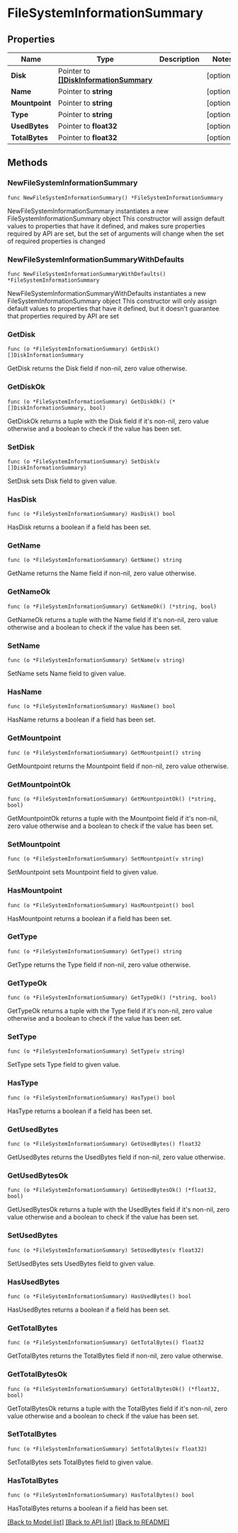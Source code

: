# FileSystemInformationSummary

## Properties

Name | Type | Description | Notes
------------ | ------------- | ------------- | -------------
**Disk** | Pointer to [**[]DiskInformationSummary**](DiskInformationSummary.md) |  | [optional] 
**Name** | Pointer to **string** |  | [optional] 
**Mountpoint** | Pointer to **string** |  | [optional] 
**Type** | Pointer to **string** |  | [optional] 
**UsedBytes** | Pointer to **float32** |  | [optional] 
**TotalBytes** | Pointer to **float32** |  | [optional] 

## Methods

### NewFileSystemInformationSummary

`func NewFileSystemInformationSummary() *FileSystemInformationSummary`

NewFileSystemInformationSummary instantiates a new FileSystemInformationSummary object
This constructor will assign default values to properties that have it defined,
and makes sure properties required by API are set, but the set of arguments
will change when the set of required properties is changed

### NewFileSystemInformationSummaryWithDefaults

`func NewFileSystemInformationSummaryWithDefaults() *FileSystemInformationSummary`

NewFileSystemInformationSummaryWithDefaults instantiates a new FileSystemInformationSummary object
This constructor will only assign default values to properties that have it defined,
but it doesn't guarantee that properties required by API are set

### GetDisk

`func (o *FileSystemInformationSummary) GetDisk() []DiskInformationSummary`

GetDisk returns the Disk field if non-nil, zero value otherwise.

### GetDiskOk

`func (o *FileSystemInformationSummary) GetDiskOk() (*[]DiskInformationSummary, bool)`

GetDiskOk returns a tuple with the Disk field if it's non-nil, zero value otherwise
and a boolean to check if the value has been set.

### SetDisk

`func (o *FileSystemInformationSummary) SetDisk(v []DiskInformationSummary)`

SetDisk sets Disk field to given value.

### HasDisk

`func (o *FileSystemInformationSummary) HasDisk() bool`

HasDisk returns a boolean if a field has been set.

### GetName

`func (o *FileSystemInformationSummary) GetName() string`

GetName returns the Name field if non-nil, zero value otherwise.

### GetNameOk

`func (o *FileSystemInformationSummary) GetNameOk() (*string, bool)`

GetNameOk returns a tuple with the Name field if it's non-nil, zero value otherwise
and a boolean to check if the value has been set.

### SetName

`func (o *FileSystemInformationSummary) SetName(v string)`

SetName sets Name field to given value.

### HasName

`func (o *FileSystemInformationSummary) HasName() bool`

HasName returns a boolean if a field has been set.

### GetMountpoint

`func (o *FileSystemInformationSummary) GetMountpoint() string`

GetMountpoint returns the Mountpoint field if non-nil, zero value otherwise.

### GetMountpointOk

`func (o *FileSystemInformationSummary) GetMountpointOk() (*string, bool)`

GetMountpointOk returns a tuple with the Mountpoint field if it's non-nil, zero value otherwise
and a boolean to check if the value has been set.

### SetMountpoint

`func (o *FileSystemInformationSummary) SetMountpoint(v string)`

SetMountpoint sets Mountpoint field to given value.

### HasMountpoint

`func (o *FileSystemInformationSummary) HasMountpoint() bool`

HasMountpoint returns a boolean if a field has been set.

### GetType

`func (o *FileSystemInformationSummary) GetType() string`

GetType returns the Type field if non-nil, zero value otherwise.

### GetTypeOk

`func (o *FileSystemInformationSummary) GetTypeOk() (*string, bool)`

GetTypeOk returns a tuple with the Type field if it's non-nil, zero value otherwise
and a boolean to check if the value has been set.

### SetType

`func (o *FileSystemInformationSummary) SetType(v string)`

SetType sets Type field to given value.

### HasType

`func (o *FileSystemInformationSummary) HasType() bool`

HasType returns a boolean if a field has been set.

### GetUsedBytes

`func (o *FileSystemInformationSummary) GetUsedBytes() float32`

GetUsedBytes returns the UsedBytes field if non-nil, zero value otherwise.

### GetUsedBytesOk

`func (o *FileSystemInformationSummary) GetUsedBytesOk() (*float32, bool)`

GetUsedBytesOk returns a tuple with the UsedBytes field if it's non-nil, zero value otherwise
and a boolean to check if the value has been set.

### SetUsedBytes

`func (o *FileSystemInformationSummary) SetUsedBytes(v float32)`

SetUsedBytes sets UsedBytes field to given value.

### HasUsedBytes

`func (o *FileSystemInformationSummary) HasUsedBytes() bool`

HasUsedBytes returns a boolean if a field has been set.

### GetTotalBytes

`func (o *FileSystemInformationSummary) GetTotalBytes() float32`

GetTotalBytes returns the TotalBytes field if non-nil, zero value otherwise.

### GetTotalBytesOk

`func (o *FileSystemInformationSummary) GetTotalBytesOk() (*float32, bool)`

GetTotalBytesOk returns a tuple with the TotalBytes field if it's non-nil, zero value otherwise
and a boolean to check if the value has been set.

### SetTotalBytes

`func (o *FileSystemInformationSummary) SetTotalBytes(v float32)`

SetTotalBytes sets TotalBytes field to given value.

### HasTotalBytes

`func (o *FileSystemInformationSummary) HasTotalBytes() bool`

HasTotalBytes returns a boolean if a field has been set.


[[Back to Model list]](../README.md#documentation-for-models) [[Back to API list]](../README.md#documentation-for-api-endpoints) [[Back to README]](../README.md)


